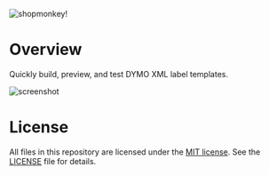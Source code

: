![shopmonkey!](https://www.shopmonkey.io/static/sm-light-logo-2c92d57bf5d188bb44c1b29353579e1f.svg)

# Overview

Quickly build, preview, and test DYMO XML label templates.

![screenshot](.git/screenshot.png)

# License

All files in this repository are licensed under the [MIT license](https://opensource.org/licenses/MIT). See the [LICENSE](./LICENSE) file for details.

